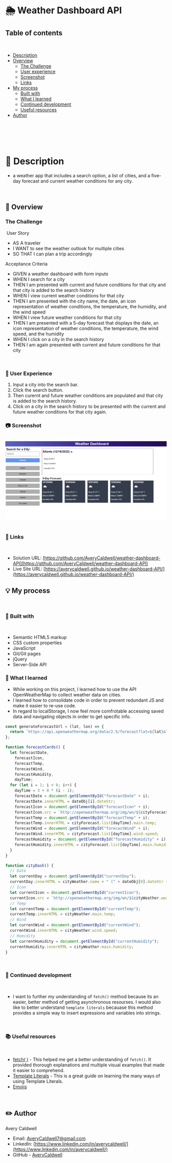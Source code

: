 # 🌦️ Weather Dashboard API


## Table of contents
​
- [Description](#description)
- [Overview](#overview)
  - [The Challenge](#the-challenge)
  - [User experience](#user-experience)
  - [Screenshot](#screenshot)
  - [Links](#links)
- [My process](#my-process)
  - [Built with](#built-with)
  - [What I learned](#what-i-learned)
  - [Continued development](#continued-development)
  - [Useful resources](#useful-resources)
- [Author](#author)

​

<br>
<br>

# 📁 Description 
- a weather app that includes a search option, a list of cities, and a five-day forecast and current weather conditions for any city.
​
<br>

## 📝 Overview

### **The Challenge**

​
User Story

- AS A traveler
- I WANT to see the weather outlook for multiple cities
- SO THAT I can plan a trip accordingly

Acceptance Criteria

- GIVEN a weather dashboard with form inputs
- WHEN I search for a city
- THEN I am presented with current and future conditions for that city and that city is added to the search history
- WHEN I view current weather conditions for that city
- THEN I am presented with the city name, the date, an icon representation of weather conditions, the temperature, the humidity, and the wind speed
- WHEN I view future weather conditions for that city
- THEN I am presented with a 5-day forecast that displays the date, an icon representation of weather conditions, the temperature, the wind speed, and the humidity
- WHEN I click on a city in the search history
- THEN I am again presented with current and future conditions for that city

​
### 👤 User Experience

1. Input a city into the search bar.
2. Click the search button.
3. Then curernt and future weather conditions are populated and that city is added to the search history.
4. Click on a city in the search history to be presented with the current and future weather conditions for that city again.
​
### 📷 Screenshot
​
![](./Assets/images/screenshot.png)
​
​
### 📎 Links
​
- Solution URL: [https://github.com/AveryCaldwell/weather-dashboard-API](https://github.com/AveryCaldwell/weather-dashboard-API)
- Live Site URL: [https://averycaldwell.github.io/weather-dashboard-API/](https://averycaldwell.github.io/weather-dashboard-API/)
​

## 💡 My process
​

### 🔨 Built with
​
- Semantic HTML5 markup
- CSS custom properties
- JavaScript
- Git/Git pages
- ​jQuery
- Server-Side API
​
​
### 🧠 What I learned

 - While working on this project, I learned how to use the API OpenWeatherMap to collect weather data on cities. 
 - I learned how to consolidate code in order to prevent redundant JS and make it easier to re-use code.
 - In regard to localStorage, I now feel more comfrotable accessing saved data and navigating objects in order to get specific info. 

```js
const generateForecastUrl = (lat, lon) => {
  return `https://api.openweathermap.org/data/2.5/forecast?lat=${lat}&lon=${lon}&appid=${weatherKey}&units=imperial`;
};
```
```js
function forecastCards() {
  let forecastDate,
    forecastIcon,
    forecastTemp,
    forecastWind,
    forecastHumidity,
    dayTime;
  for (let i = 1; i < 6; i++) {
    dayTime = 3 + 8 * (i - 1);
    forecastDate = document.getElementById("forecastDate" + i);
    forecastDate.innerHTML = dateObj[i].dateStr;
    forecastIcon = document.getElementById("forecastIcon" + i);
    forecastIcon.src = `http://openweathermap.org/img/wn/${cityForecast.list[dayTime].weather[0].icon}.png`;
    forecastTemp = document.getElementById("forecastTemp" + i);
    forecastTemp.innerHTML = cityForecast.list[dayTime].main.temp;
    forecastWind = document.getElementById("forecastWind" + i);
    forecastWind.innerHTML = cityForecast.list[dayTime].wind.speed;
    forecastHumidity = document.getElementById("forecastHumidity" + i);
    forecastHumidity.innerHTML = cityForecast.list[dayTime].main.humidity;
  }
}
```
```js
function cityDash() {
  // Date
  let currentDay = document.getElementById("currentDay");
  currentDay.innerHTML = cityWeather.name + " (" + dateObj[0].dateStr + ")";
  // Icon
  let currentIcon = document.getElementById("currentIcon");
  currentIcon.src = `http://openweathermap.org/img/wn/${cityWeather.weather[0].icon}.png`;
  // Temp
  let currentTemp = document.getElementById("currentTemp");
  currentTemp.innerHTML = cityWeather.main.temp;
  // Wind
  let currentWind = document.getElementById("currentWind");
  currentWind.innerHTML = cityWeather.wind.speed;
  // Humidity
  let currentHumidity = document.getElementById("currentHumidity");
  currentHumidity.innerHTML = cityWeather.main.humidity;
}
```

​
### 📖 Continued development
​
- I want to further my understanding of `fetch()` method because its an easier, better method of getting asynchronous resourses. I would also like to better understand `template literals` becauase this method provides a simple way to insert expressions and variables into strings.


​
### 📚 Useful resources
​
- [fetch( )](https://developer.mozilla.org/en-US/docs/Web/API/Fetch_API/Using_Fetch/) - This helped me get a better understanding of `fetch()`. It provided thorough explanations and multiple visual examples that made it easier to comprehend. 
- [Template Literals](https://www.w3schools.com/js/js_string_templates.asp) - This is a great guide on learning the many ways of using Template Literals.
- [Emojis](https://github.com/ikatyang/emoji-cheat-sheet#office)
​

​
## ✏️ Author
  Avery Caldwell
- Email: [AveryCaldwell7@gmail.com](AveryCaldwell7@gmail.com)
- LinkedIn: [https://www.linkedin.com/in/averycaldwell/](https://www.linkedin.com/in/averycaldwell/)
- GitHub - [AveryCaldwell](https://github.com/AveryCaldwell)

